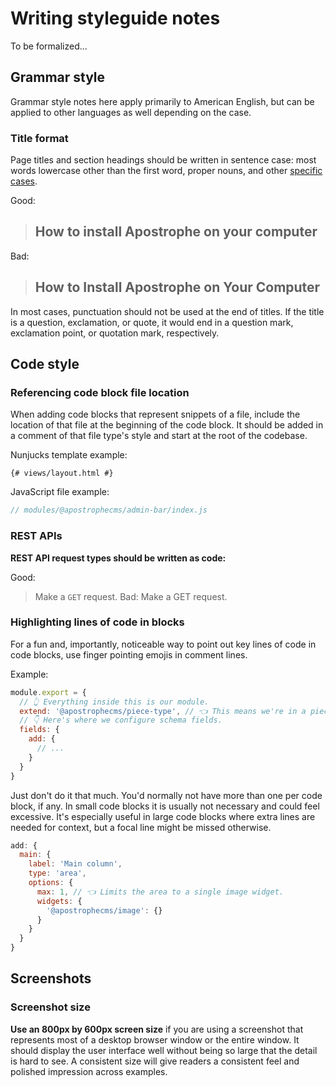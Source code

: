 # Writing styleguide notes

To be formalized...

## Grammar style

Grammar style notes here apply primarily to American English, but can be applied to other languages as well depending on the case.

### Title format

Page titles and section headings should be written in sentence case: most words lowercase other than the first word, proper nouns, and other [specific cases](https://apastyle.apa.org/style-grammar-guidelines/capitalization/sentence-case).

Good:
> ## How to install Apostrophe on your computer
Bad:
> ## How to Install Apostrophe on Your Computer

In most cases, punctuation should not be used at the end of titles. If the title is a question, exclamation, or quote, it would end in a question mark, exclamation point, or quotation mark, respectively.

## Code style

### Referencing code block file location

When adding code blocks that represent snippets of a file, include the location of that file at the beginning of the code block. It should be added in a comment of that file type's style and start at the root of the codebase.

Nunjucks template example:

```django
{# views/layout.html #}
```

JavaScript file example:

```javascript
// modules/@apostrophecms/admin-bar/index.js
```

### REST APIs

**REST API request types should be written as code:**

Good:
> Make a `GET` request.
Bad:
> Make a GET request.

### Highlighting lines of code in blocks

For a fun and, importantly, noticeable way to point out key lines of code in code blocks, use finger pointing emojis in comment lines.

Example:

```javascript
module.export = {
  // 👆 Everything inside this is our module.
  extend: '@apostrophecms/piece-type', // 👈 This means we're in a piece type.
  // 👇 Here's where we configure schema fields.
  fields: {
    add: {
      // ...
    }
  }
}
```

Just don't do it that much. You'd normally not have more than one per code block, if any. In small code blocks it is usually not necessary and could feel excessive. It's especially useful in large code blocks where extra lines are needed for context, but a focal line might be missed otherwise.

```javascript
add: {
  main: {
    label: 'Main column',
    type: 'area',
    options: {
      max: 1, // 👈 Limits the area to a single image widget.
      widgets: {
        '@apostrophecms/image': {}
      }
    }
  }
}
```

## Screenshots

### Screenshot size

**Use an 800px by 600px screen size** if you are using a screenshot that represents most of a desktop browser window or the entire window. It should display the user interface well without being so large that the detail is hard to see. A consistent size will give readers a consistent feel and polished impression across examples.
